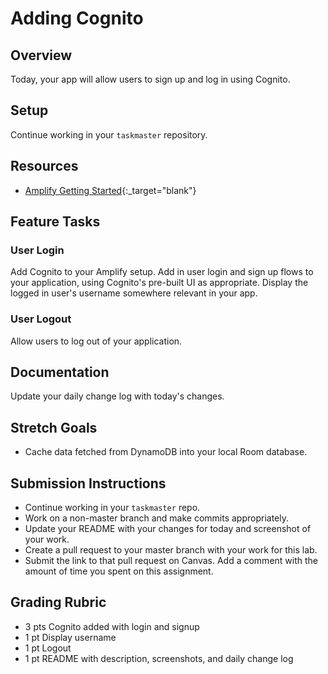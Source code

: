 # Adding Cognito

## Overview

Today, your app will allow users to sign up and log in using Cognito.

## Setup

Continue working in your `taskmaster` repository.

## Resources

* [Amplify Getting Started](https://aws-amplify.github.io/docs/){:_target="blank"}

## Feature Tasks

### User Login

Add Cognito to your Amplify setup. Add in user login and sign up flows to your application, using Cognito's pre-built UI as appropriate. Display the logged in user's username somewhere relevant in your app.

### User Logout

Allow users to log out of your application.

## Documentation

Update your daily change log with today's changes.

## Stretch Goals

* Cache data fetched from DynamoDB into your local Room database.

## Submission Instructions

* Continue working in your `taskmaster` repo.
* Work on a non-master branch and make commits appropriately.
* Update your README with your changes for today and screenshot of your work.
* Create a pull request to your master branch with your work for this lab.
* Submit the link to that pull request on Canvas. Add a comment with the amount of time you spent on this assignment.

## Grading Rubric

* 3 pts  Cognito added with login and signup
* 1 pt   Display username
* 1 pt   Logout
* 1 pt   README with description, screenshots, and daily change log
